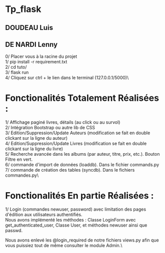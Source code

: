 # Tp_flask

## DOUDEAU Luis
## DE NARDI Lenny

0/ Placer vous à la racine du projet\
1/ pip install -r requirement.txt\
2/ cd tuto/\
3/ flask run \
4/ Cliquez sur ctrl + le lien dans le terminal (127.0.0.1/5000)\


# Fonctionalités Totalement Réalisées :

1/ Affichage paginé livres, détails (au click ou au survol)\
2/ Intégration Bootstrap ou autre lib de CSS\
3/ Edition/Suppression/Update Auteurs (modification se fait en double clickant sur la ligne du auteur)\
4/ Edition/Suppression/Update Livres  (modification se fait en double clickant sur la ligne du livre)\
5/ Recherche avancée dans les albums (par auteur, titre, prix, etc.). Bouton Filtre en vert. \
6/ commande d'import de données (loaddb). Dans le fichier commands.py\
7/ commande de création des tables (syncdb). Dans le fichiers commandes.py\


# Fonctionalités En partie Réalisées :

1/ Login (commandes newuser, password) avec limitation des pages d'édition aux utilisateurs authentifiés.\
Nous avons implémenté les méthodes : Classe LoginForm avec get_authenticated_user, Classe User, et méthodes newuser ainsi que passwd.

Nous avons enlevé les @login_required de notre fichiers views.py afin que vous puissiez tout de même consulter le module Admin.\
